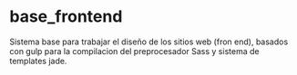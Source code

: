 # base_frontend
Sistema base para trabajar el diseño de los sitios web (fron end), basados con gulp para la compilacion del preprocesador Sass y sistema de templates jade.
